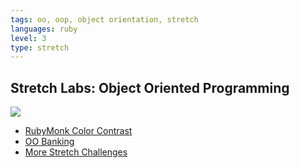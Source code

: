 ```yaml
---
tags: oo, oop, object orientation, stretch
languages: ruby
level: 3
type: stretch
---
```


## Stretch Labs: Object Oriented Programming

<img src="http://www.foundshit.com/images/sumo-splits-stretch-03.jpg">

+ [RubyMonk Color Contrast](https://rubymonk.com/learning/books/1-ruby-primer/problems/152-color-contrast)
+ [OO Banking](https://github.com/flatiron-school-curriculum/oo-banking)
+ [More Stretch Challenges](https://github.com/flatiron-school-curriculum/hs-oo-stretch-challenges-lab)